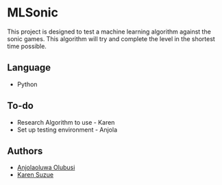 # MLSonic
This project is designed to test a machine learning algorithm against the sonic games. This algorithm will try and complete the level in the shortest time possible.

## Language
 - Python

## To-do
- Research Algorithm to use - Karen
- Set up testing environment - Anjola

## Authors
- [Anjolaoluwa Olubusi](https://github.com/anjolaolubusi)
- [Karen Suzue](https://github.com/karensuzue)
